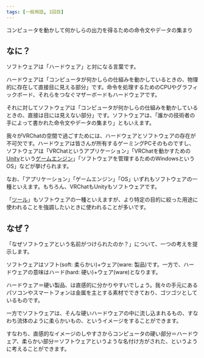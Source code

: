 ```yaml
---
tags: [一般用語, 1回目]
---
```


コンピュータを動かして何かしらの出力を得るための命令文やデータの集まり

## なに？

ソフトウェアは「ハードウェア」と対になる言葉です。

ハードウェアは「コンピュータが何かしらの仕組みを動かしているときの、物理的に存在して直接目に見える部分」です。命令を処理するためのCPUやグラフィックボード、それらをつなぐマザーボードもハードウェアです。

それに対してソフトウェアは「コンピュータが何かしらの仕組みを動かしているときの、直接は目には見えない部分」です。ソフトウェアは、「誰かの技術者の手によって書かれた命令文やデータの集まり」ともいえます。

我々がVRChatの空間で過ごすためには、ハードウェアとソフトウェアの存在が不可欠です。ハードウェアは皆さんが所有するゲーミングPCそのものですし、ソフトウェアは「VRChatというアプリケーション」「VRChatを動かすための[Unity](/docs/索引/STU/Unity)という[ゲームエンジン](/docs/索引/か行/ゲームエンジン)」「ソフトウェアを管理するためのWindowsというOS」などが挙げられます。

なお、「アプリケーション」「ゲームエンジン」「OS」いずれもソフトウェアの一種といえます。もちろん、VRChatもUnityもソフトウェアです。

「[ツール](/docs/索引/た行/ツール)」もソフトウェアの一種といえますが、より特定の目的に絞った用途に使われることを強調したいときに使われることが多いです。

## なぜ？

「なぜソフトウェアという名前がつけられたのか？」について、一つの考えを提示します。

ソフトウェアはソフト(soft: 柔らかい)+ウェア(ware: 製品)です。一方で、ハードウェアの意味はハード(hard: 硬い)+ウェア(ware)となります。

ハードウェア＝硬い製品、は直感的に分かりやすいでしょう。我々の手元にあるパソコンやスマートフォンは金属を主とする素材でできており、ゴツゴツとしているものです。

一方でソフトウェアは、そんな硬いハードウェアの中に流し込まれるもの、すなわち流体のように柔らかいもの、というイメージをすることができます。

すなわち、直感的なイメージのしやすさからコンピュータの硬い部分＝ハードウェア、柔らかい部分＝ソフトウェアというような名付け方がされた、というように考えることができます。
